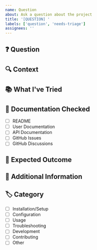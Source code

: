 ```yaml
---
name: Question
about: Ask a question about the project
title: '[QUESTION] '
labels: ['question', 'needs-triage']
assignees: ''
---
```


## ❓ Question
<!-- What is your question? -->

## 🔍 Context
<!-- Provide context for your question -->

## 📚 What I've Tried
<!-- Describe what you've already tried to find the answer -->

## 📖 Documentation Checked
<!-- What documentation have you already checked? -->
- [ ] README
- [ ] User Documentation
- [ ] API Documentation
- [ ] GitHub Issues
- [ ] GitHub Discussions

## 🎯 Expected Outcome
<!-- What would you like to achieve? -->

## 📝 Additional Information
<!-- Any additional information that might be helpful -->

## 🏷️ Category
<!-- What category does your question fall into? -->
- [ ] Installation/Setup
- [ ] Configuration
- [ ] Usage
- [ ] Troubleshooting
- [ ] Development
- [ ] Contributing
- [ ] Other
